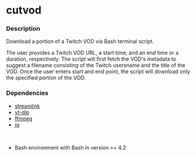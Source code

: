# cutvod

### Description

Download a portion of a Twitch VOD via Bash terminal script.

The user provides a Twitch VOD URL, a start time, and an end time or a duration, respectively. The script will first fetch the VOD's metadata to suggest a filename consisting of the Twitch usersname and the title of the VOD. Once the user enters start and end point, the script will download only the specified portion of the VOD.


### Dependencies

- [streamlink](https://streamlink.github.io/)
- [yt-dlp](https://github.com/yt-dlp/yt-dlp)
- [ffmpeg](https://ffmpeg.org/)
- [jq](https://stedolan.github.io/jq/)
<br />

- Bash environment with Bash in version >= 4.2


